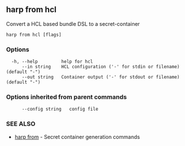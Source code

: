 ## harp from hcl

Convert a HCL based bundle DSL to a secret-container

```
harp from hcl [flags]
```

### Options

```
  -h, --help         help for hcl
      --in string    HCL configuration ('-' for stdin or filename) (default "-")
      --out string   Container output ('-' for stdout or filename) (default "-")
```

### Options inherited from parent commands

```
      --config string   config file
```

### SEE ALSO

* [harp from](harp_from.md)	 - Secret container generation commands

